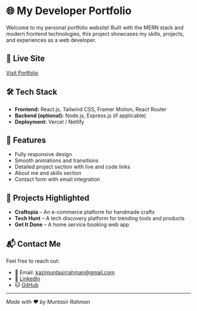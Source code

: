 # 🌐 My Developer Portfolio

Welcome to my personal portfolio website! Built with the MERN stack and modern frontend technologies, this project showcases my skills, projects, and experiences as a web developer.

## 🚀 Live Site

[Visit Portfolio](https://your-live-portfolio-link.com)

## 🛠️ Tech Stack

- **Frontend:** React.js, Tailwind CSS, Framer Motion, React Router
- **Backend (optional):** Node.js, Express.js (if applicable)
- **Deployment:** Vercel / Netlify

## 📁 Features

- Fully responsive design
- Smooth animations and transitions
- Detailed project section with live and code links
- About me and skills section
- Contact form with email integration

## 📸 Projects Highlighted

- **Craftopia** – An e-commerce platform for handmade crafts
- **Tech Hunt** – A tech discovery platform for trending tools and products
- **Get It Done** – A home service booking web app

## 📬 Contact Me

Feel free to reach out:

- 📧 Email: kazimuntasirrahman@gmail.com
- 🔗 [LinkedIn](https://www.linkedin.com/in/kazimuntasirrahman)
- 🐱 [GitHub](https://github.com/kaziMuntasirRahman)

---

_Made with ❤️ by Muntasir Rahman_
